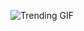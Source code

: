 
<!-- GIF_SECTION -->
![Trending GIF](https://media3.giphy.com/media/v1.Y2lkPThiYjIxNzcyejhxamtqeThjYzNiZGphZ3dqOHE4c3hscXNjeDBhYmo4N281d2V0dyZlcD12MV9naWZzX3NlYXJjaCZjdD1n/J2F2sOPmoTjYy57spN/giphy.gif)
<!-- END_GIF_SECTION -->
